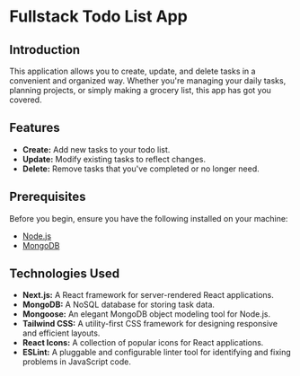 # Fullstack Todo List App

## Introduction

This application allows you to create, update, and delete tasks in a convenient and organized way. Whether you're managing your daily tasks, planning projects, or simply making a grocery list, this app has got you covered.

## Features

- **Create:** Add new tasks to your todo list.
- **Update:** Modify existing tasks to reflect changes.
- **Delete:** Remove tasks that you've completed or no longer need.

## Prerequisites

Before you begin, ensure you have the following installed on your machine:

- [Node.js](https://nodejs.org/)
- [MongoDB](https://www.mongodb.com/)


## Technologies Used

- **Next.js:** A React framework for server-rendered React applications.
- **MongoDB:** A NoSQL database for storing task data.
- **Mongoose:** An elegant MongoDB object modeling tool for Node.js.
- **Tailwind CSS:** A utility-first CSS framework for designing responsive and efficient layouts.
- **React Icons:** A collection of popular icons for React applications.
- **ESLint:** A pluggable and configurable linter tool for identifying and fixing problems in JavaScript code.
